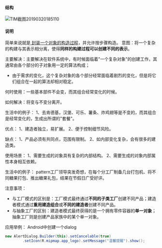 #### 结构

![TIM截图20190320185110](D:\Pattern\DesignPattern\DesignPattern\CreationPattern\Builder\TIM截图20190320185110.png)

#### 说明

简单来说就是<u> 封装一个对象的构造过程</u>，并允许按步骤构造。
意图：将一个复杂的构建与其表示相分离，使得**同样的构建过程可以创建不同的表示**。

主要解决：主要解决在软件系统中，有时候面临着"一个复杂对象"的创建工作，其通常由各个部分的子对象用一定的算法构成；
- 由于需求的变化，这个复杂对象的各个部分经常面临着剧烈的变化，但是将它们组合在一起的算法却相对稳定。

何时使用：一些基本部件不会变，而其组合经常变化的时候。

如何解决：将变与不变分离开。

生活中的例子： 1、去肯德基，汉堡、可乐、薯条、炸鸡翅等是不变的，而其组合是经常变化的，生成出所谓的"套餐"。

优点： 1、建造者独立，易扩展。
      2、便于控制细节风险。

缺点： 1、产品必须有共同点，范围有限制。 
      2、如内部变化复杂，会有很多的建造类。

使用场景： 1、需要生成的对象具有复杂的内部结构。 
          2、需要生成的对象内部属性本身相互依赖。

生活中的例子：
      pattern工厂领导突发奇想，在每个分工厂制备几台打包机、将不同糖果打包、推出糖果礼包，结果在节假日广受好评。

注意事项：
- 与工厂模式的区别是：工厂模式最终通过**不同的子类工厂**创建不同产品；建造者模式通过**重用建造组合**或**不同的建造者**创建不同产品。
- 与抽象工厂的区别：建造者模式最终获得的是一个拥有零件容器的**单一对象**；抽象工厂则是创建产品家族中的某个单一对象。

应用举例：
Android中创建一个dialog
``` C#
new AlertDialog.Builder(this).setCancelable(true)
        .setIcon(R.mipmap.app_logo).setMessage("温馨提醒").show();
```